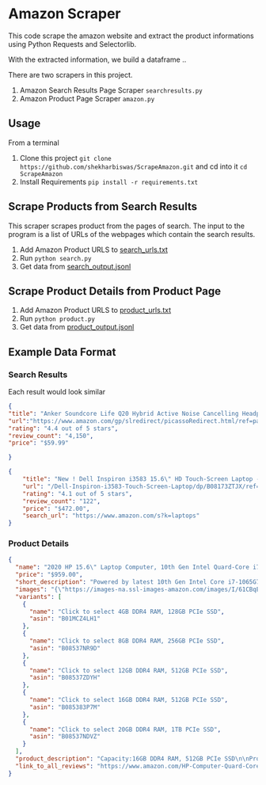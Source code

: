 # Amazon Scraper

This code scrape the amazon website and extract the product informations using Python Requests and Selectorlib. 

With the extracted information, we build a dataframe .. 

There are two scrapers in this project. 

1. Amazon Search Results Page Scraper `searchresults.py`
1. Amazon Product Page Scraper `amazon.py`

## Usage

From a terminal 

1. Clone this project  `git clone https://github.com/shekharbiswas/ScrapeAmazon.git` and cd into it `cd ScrapeAmazon`
2. Install Requirements `pip install -r requirements.txt`

## Scrape Products from Search Results

This scraper scrapes product from the pages of search.
The input to the program is a list of URLs of the webpages which contain the search results.

1. Add Amazon Product URLS to [search_urls.txt](search_results_urls.txt)
1. Run `python search.py`
1. Get data from [search_output.jsonl](search_output.jsonl)

## Scrape Product Details from Product Page

1. Add Amazon Product URLS to [product_urls.txt](urls.txt)
1. Run `python product.py`
1. Get data from [product_output.jsonl](product_output.jsonl)



## Example Data Format

### Search Results 
Each result would look similar


```json
{
"title": "Anker Soundcore Life Q20 Hybrid Active Noise Cancelling Headphones, Wireless Over Ear Bluetooth Headphones, 40H Playtime, Hi-Res Audio, Deep Bass, Memory Foam Ear Cups, for Travel, Home Office", 
"url":"https://www.amazon.com/gp/slredirect/picassoRedirect.html/ref=pa_sp_atf_aps_sr_pg1_1?ie=UTF8&adId=A0747095382MMKDOLO3CO&url=%2FSoundcore-Cancelling-Headphones-Wireless-Bluetooth%2Fdp%2FB07NM3RSRQ%2Fref%3Dsr_1_1_sspa%3Fdchild%3D1%26keywords%3DHeadphones%26qid%3D1593525044%26sr%3D8-1-spons%26psc%3D1&qualifier=1593525043&id=4524369138131621&widgetName=sp_atf", 
"rating": "4.4 out of 5 stars", 
"review_count": "4,150", 
"price": "$59.99"

}
```


```json
{
    "title": "New ! Dell Inspiron i3583 15.6\" HD Touch-Screen Laptop - Intel i3-8145U - 8GB DDR4-128GB SSD - Windows 10 - Wireless-AC - Bluetooth - SD Card Reader - HDMI & USB 3.1 -Waves MaxxAudio Pro- Black",
    "url": "/Dell-Inspiron-i3583-Touch-Screen-Laptop/dp/B08173ZTJX/ref=sr_1_3?dchild=1&keywords=laptops&qid=1591584632&sr=8-3",
    "rating": "4.1 out of 5 stars",
    "review_count": "122",
    "price": "$472.00",
    "search_url": "https://www.amazon.com/s?k=laptops"
}
```

### Product Details
```json
{
  "name": "2020 HP 15.6\" Laptop Computer, 10th Gen Intel Quard-Core i7 1065G7 up to 3.9GHz, 16GB DDR4 RAM, 512GB PCIe SSD, 802.11ac WiFi, Bluetooth 4.2, Silver, Windows 10, YZAKKA USB External DVD + Accessories",
  "price": "$959.00",
  "short_description": "Powered by latest 10th Gen Intel Core i7-1065G7 Processor @ 1.30GHz (4 Cores, 8M Cache, up to 3.90 GHz); Ultra-low-voltage platform. Quad-core, eight-way processing provides maximum high-efficiency power to go.\n15.6\" diagonal HD SVA BrightView micro-edge WLED-backlit, 220 nits, 45% NTSC (1366 x 768) Display; Intel Iris Plus Graphics\n16GB 2666MHz DDR4 Memory for full-power multitasking; 512GB Solid State Drive (PCI-e), Save files fast and store more data. With massive amounts of storage and advanced communication power, PCI-e SSDs are great for major gaming applications, multiple servers, daily backups, and more.\nRealtek RTL8821CE 802.11b/g/n/ac (1x1) Wi-Fi and Bluetooth 4.2 Combo; 1 USB 3.1 Gen 1 Type-C (Data Transfer Only, 5 Gb/s signaling rate); 2 USB 3.1 Gen 1 Type-A (Data Transfer Only); 1 AC smart pin; 1 HDMI 1.4b; 1 headphone/microphone combo\nWindows 10 Home, 64-bit, English; Natural silver; YZAKKA USB External DVD drive + USB extension cord 6ft, HDMI cable 6ft and Mouse Pad\n› See more product details",
  "images": "{\"https://images-na.ssl-images-amazon.com/images/I/61CBqERgZ7L._AC_SX425_.jpg\":[425,425],\"https://images-na.ssl-images-amazon.com/images/I/61CBqERgZ7L._AC_SX466_.jpg\":[466,466],\"https://images-na.ssl-images-amazon.com/images/I/61CBqERgZ7L._AC_SY355_.jpg\":[355,355],\"https://images-na.ssl-images-amazon.com/images/I/61CBqERgZ7L._AC_SX569_.jpg\":[569,569],\"https://images-na.ssl-images-amazon.com/images/I/61CBqERgZ7L._AC_SY450_.jpg\":[450,450],\"https://images-na.ssl-images-amazon.com/images/I/61CBqERgZ7L._AC_SX679_.jpg\":[679,679],\"https://images-na.ssl-images-amazon.com/images/I/61CBqERgZ7L._AC_SX522_.jpg\":[522,522]}",
  "variants": [
    {
      "name": "Click to select 4GB DDR4 RAM, 128GB PCIe SSD",
      "asin": "B01MCZ4LH1"
    },
    {
      "name": "Click to select 8GB DDR4 RAM, 256GB PCIe SSD",
      "asin": "B08537NR9D"
    },
    {
      "name": "Click to select 12GB DDR4 RAM, 512GB PCIe SSD",
      "asin": "B08537ZDYH"
    },
    {
      "name": "Click to select 16GB DDR4 RAM, 512GB PCIe SSD",
      "asin": "B085383P7M"
    },
    {
      "name": "Click to select 20GB DDR4 RAM, 1TB PCIe SSD",
      "asin": "B08537NDVZ"
    }
  ],
  "product_description": "Capacity:16GB DDR4 RAM, 512GB PCIe SSD\n\nProcessor\n\n  Intel Core i7-1065G7 (1.3 GHz base frequency, up to 3.9 GHz with Intel Turbo Boost Technology, 8 MB cache, 4 cores)\n\nChipset\n\n  Intel Integrated SoC\n\nMemory\n\n  16GB DDR4-2666 SDRAM\n\nVideo graphics\n\n  Intel Iris Plus Graphics\n\nHard drive\n\n  512GB PCIe NVMe M.2 SSD\n\nDisplay\n\n  15.6\" diagonal HD SVA BrightView micro-edge WLED-backlit, 220 nits, 45% NTSC (1366 x 768)\n\nWireless connectivity\n\n  Realtek RTL8821CE 802.11b/g/n/ac (1x1) Wi-Fi and Bluetooth 4.2 Combo\n\nExpansion slots\n\n  1 multi-format SD media card reader\n\nExternal ports\n\n  1 USB 3.1 Gen 1 Type-C (Data Transfer Only, 5 Gb/s signaling rate); 2 USB 3.1 Gen 1 Type-A (Data Transfer Only); 1 AC smart pin; 1 HDMI 1.4b; 1 headphone/microphone combo\n\nMinimum dimensions (W x D x H)\n\n  9.53 x 14.11 x 0.70 in\n\nWeight\n\n  3.75 lbs\n\nPower supply type\n\n  45 W Smart AC power adapter\n\nBattery type\n\n  3-cell, 41 Wh Li-ion\n\nBattery life mixed usage\n\n  Up to 11 hours and 30 minutes\n\n  Video Playback Battery life\n\n  Up to 10 hours\n\nWebcam\n\n  HP TrueVision HD Camera with integrated dual array digital microphone\n\nAudio features\n\n  Dual speakers\n\nOperating system\n\n  Windows 10 Home 64\n\nAccessories\n\n  YZAKKA USB External DVD drive + USB extension cord 6ft, HDMI cable 6ft and Mouse Pad",
  "link_to_all_reviews": "https://www.amazon.com/HP-Computer-Quard-Core-Bluetooth-Accessories/product-reviews/B085383P7M/ref=cm_cr_dp_d_show_all_btm?ie=UTF8&reviewerType=all_reviews"
}
```

